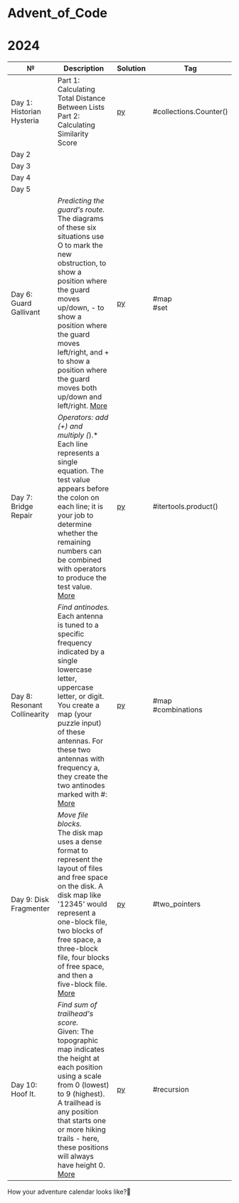 # Advent_of_Code 
# 2024
| № | Description | Solution | Tag
| --- | --- | --- | ---|
| Day 1: Historian Hysteria | Part 1: Calculating Total Distance Between Lists <br> Part 2: Calculating Similarity Score| [py](day_1.py) | #collections.Counter()
| Day 2 |  | []()
| Day 3 |  | []()
| Day 4 |  | []()
| Day 5 |  | []()
| Day 6: Guard Gallivant |*Predicting the guard's route.* <br>  The diagrams of these six situations use O to mark the new obstruction, to show a position where the guard moves up/down, - to show a position where the guard moves left/right, and + to show a position where the guard moves both up/down and left/right. [More]() | [py](day_6.py) | #map <br> #set
| Day 7: Bridge Repair |*Operators: add (+) and multiply (*).* <br> Each line represents a single equation. The test value appears before the colon on each line; it is your job to determine whether the remaining numbers can be combined with operators to produce the test value. [More]() | [py](day_7.py) | #itertools.product()
| Day 8: Resonant Collinearity | *Find antinodes.* <br> Each antenna is tuned to a specific frequency indicated by a single lowercase letter, uppercase letter, or digit. You create a map (your puzzle input) of these antennas. For these two antennas with frequency a, they create the two antinodes marked with #: [More]() | [py](day_8.py) | #map <br> #combinations
| Day 9: Disk Fragmenter | *Move file blocks.* <br> The disk map uses a dense format to represent the layout of files and free space on the disk. A disk map like '12345' would represent a one-block file, two blocks of free space, a three-block file, four blocks of free space, and then a five-block file. [More]() | [py](day_9.py) | #two_pointers
| Day 10: Hoof It. | *Find sum of trailhead's score.*  <br> Given: The topographic map indicates the height at each position using a scale from 0 (lowest) to 9 (highest). A trailhead is any position that starts one or more hiking trails - here, these positions will always have height 0. [More]()| [py](day_10.py) | #recursion

How your adventure calendar looks like?🤔
